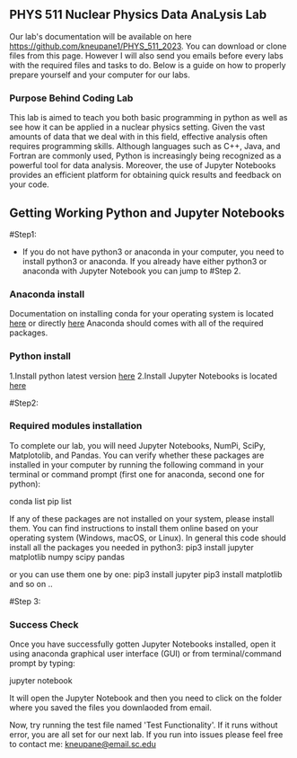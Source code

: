 ## PHYS 511 Nuclear Physics Data AnaLysis Lab

Our lab's documentation will be available on here https://github.com/kneupane1/PHYS_511_2023. You can download or clone files from this page. However I will also send you emails before every labs with the required files and tasks to do. Below is a guide on how to properly prepare yourself and your computer for our labs.

### Purpose Behind Coding Lab

This lab is aimed to teach you both basic programming in python as well as see how it can be applied in a nuclear physics setting.  Given the vast amounts of data that we deal with in this field, effective analysis often requires programming skills. Although languages such as C++, Java, and Fortran are commonly used, Python is increasingly being recognized as a powerful tool for data analysis. Moreover, the use of Jupyter Notebooks provides an efficient platform for obtaining quick results and feedback on your code.

## Getting Working Python and Jupyter Notebooks

#Step1:

- If you do not have python3 or anaconda in your computer, you need to install python3 or anaconda. If you already have either python3 or anaconda with Jupyter Notebook you can jump to #Step 2.


### Anaconda install

Documentation on installing conda for your operating system is located [here](https://conda.io/projects/conda/en/latest/user-guide/install/index.html) or directly [here](https://www.anaconda.com/products/distribution)
Anaconda should comes with all of the required packages.

### Python install

1.Install python latest version [here](https://www.python.org/downloads/)
2.Install Jupyter Notebooks is located [here](https://jupyter.org/install)


#Step2:

### Required modules installation
To complete our lab, you will need Jupyter Notebooks, NumPi, SciPy, Matplotolib, and Pandas. You can verify whether these packages are installed in your computer by running the following command in your terminal or command prompt (first one for anaconda, second one for python):

conda list
pip list 

If any of these packages are not installed on your system, please install them. You can find instructions to install them online based on your operating system (Windows, macOS, or Linux).
In general this code should install all the packages you needed in python3: 
pip3 install jupyter matplotlib numpy scipy pandas

or you can use them one by one: 
pip3 install jupyter 
pip3 install matplotlib 
and so on ..

#Step 3: 

### Success Check

Once you have successfully gotten Jupyter Notebooks installed, open it using anaconda graphical user interface (GUI) or from terminal/command prompt by typing:

jupyter notebook

It will open the Jupyter Notebook and then you need to click on the folder where you saved the files you downlaoded from email.

 
Now, try running the test file named 'Test Functionality'. If it runs without error, you are all set for our next lab.
If you run into issues please feel free to contact me: kneupane@email.sc.edu






